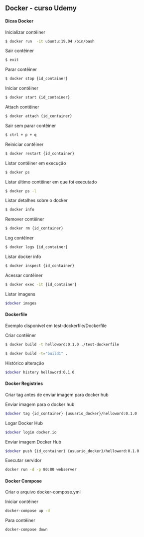 ## Docker - curso Udemy

#### Dicas Docker

Inicializar contêiner
```sh
$ docker run  -it ubuntu:19.04 /bin/bash
```

Sair contêiner
```sh
$ exit
```

Parar contêiner
```sh
$ docker stop {id_container}
```

Iniciar contêiner
```sh
$ docker start {id_container}
```

Attach contêiner
```sh
$ docker attach {id_container}
```

Sair sem parar contêiner
```sh
$ ctrl + p + q
```

Reiniciar contêiner
```sh
$ docker restart {id_container}
```

Listar contêiner em execução
```sh
$ docker ps
```

Listar último contêiner em que foi executado
```sh
$ docker ps -l
```

Listar detalhes sobre o docker
```sh
$ docker info
```

Remover contêiner
```sh
$ docker rm {id_container}
```

Log contêiner
```sh
$ docker logs {id_container}
```

Listar docker info
```sh
$ docker inspect {id_container}
```

Acessar contêiner
```sh
$ docker exec -it {id_container}
```
Listar imagens
```sh
$docker images
```  

#### Dockerfile
Exemplo disponível em test-dockerfile/Dockerfile

Criar contêiner
```sh
$ docker build -t helloword:0.1.0 ./test-dockerfile
```
```sh
$ docker build -t="build1" .
```

Histórico alteração
```sh
$docker history helloword:0.1.0 
```  

#### Docker Registries
Criar tag antes de enviar imagem para docker hub 

Enviar imagem para o docker hub
```sh
$docker tag {id_container} {usuario_docker}/helloword:0.1.0
```   

Logar Docker Hub

```sh
$docker login docker.io
```

Enviar imagem Docker Hub

```sh
$docker push {id_container} {usuario_docker}/helloword:0.1.0
```

Executar servidor
```sh
docker run -d -p 80:80 webserver 
```

#### Docker Compose
Criar o arquivo docker-compose.yml

Iniciar contêiner
```sh
docker-compose up -d
```

Para contêiner
```sh
docker-compose down
```

